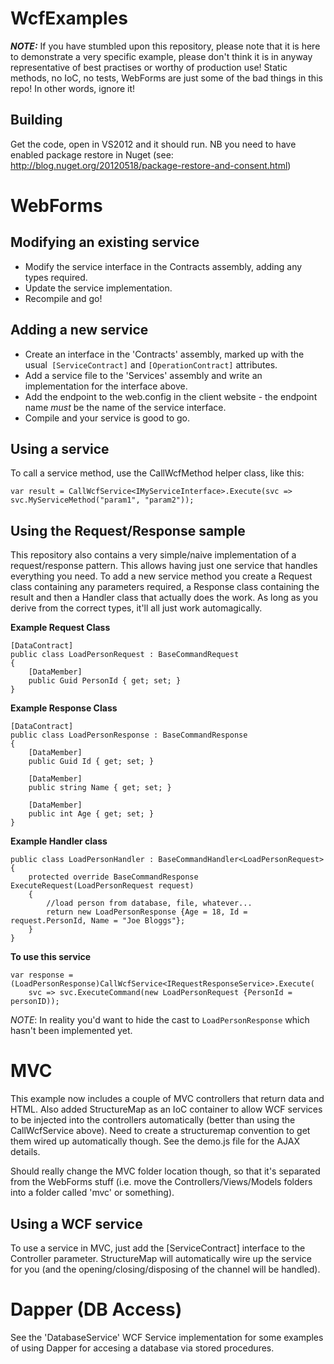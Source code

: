 WcfExamples
===========

_**NOTE:**_ If you have stumbled upon this repository, please note that it is here to demonstrate a very specific example, please don't think it is in anyway representative of best practises or worthy of production use!  Static methods, no IoC, no tests, WebForms are just some of the bad things in this repo!  In other words, ignore it!

Building
--
Get the code, open in VS2012 and it should run.  NB you need to have enabled package restore in Nuget (see: http://blog.nuget.org/20120518/package-restore-and-consent.html)

WebForms
========

Modifying an existing service
----
 - Modify the service interface in the Contracts assembly, adding any types required.
 - Update the service implementation.
 - Recompile and go!

Adding a new service
-------------------

 - Create an interface in the 'Contracts' assembly, marked up with the usual` [ServiceContract]` and `[OperationContract]` attributes.
 - Add a service file to the 'Services' assembly and write an implementation for the interface above.
 - Add the endpoint to the web.config in the client website - the endpoint name *must* be the name of the service interface.
 - Compile and your service is good to go.
 
Using a service
----

To call a service method, use the CallWcfMethod helper class, like this:

    var result = CallWcfService<IMyServiceInterface>.Execute(svc => svc.MyServiceMethod("param1", "param2"));
    
Using the Request/Response sample
----
This repository also contains a very simple/naive implementation of a request/response pattern.  This allows having just one service that handles everything you need.  To add a new service method you create a Request class containing any parameters required, a Response class containing the result and then a Handler class that actually does the work.  As long as you derive from the correct types, it'll all just work automagically.

**Example Request Class**

    [DataContract]
    public class LoadPersonRequest : BaseCommandRequest
    {
        [DataMember]
        public Guid PersonId { get; set; }
    }
    
**Example Response Class**
    
    [DataContract]
    public class LoadPersonResponse : BaseCommandResponse
    {
        [DataMember]
        public Guid Id { get; set; }
        
        [DataMember]
        public string Name { get; set; }
        
        [DataMember]
        public int Age { get; set; }
    }
    
**Example Handler class**
    
    public class LoadPersonHandler : BaseCommandHandler<LoadPersonRequest>
    {
        protected override BaseCommandResponse ExecuteRequest(LoadPersonRequest request)
        {
            //load person from database, file, whatever...
            return new LoadPersonResponse {Age = 18, Id = request.PersonId, Name = "Joe Bloggs"};
        }
    }

**To use this service**

    var response = (LoadPersonResponse)CallWcfService<IRequestResponseService>.Execute(
        svc => svc.ExecuteCommand(new LoadPersonRequest {PersonId = personID));
        
_NOTE_: In reality you'd want to hide the cast to `LoadPersonResponse` which hasn't been implemented yet.

MVC
===

This example now includes a couple of MVC controllers that return data and HTML.  Also added StructureMap as an IoC container to allow WCF services to be injected into the controllers automatically (better than using the CallWcfService above).  Need to create a structuremap convention to get them wired up automatically though.  See the demo.js file for the AJAX details.

Should really change the MVC folder location though, so that it's separated from the WebForms stuff (i.e. move the Controllers/Views/Models folders into a folder called 'mvc' or something).

Using a WCF service
----
To use a service in MVC, just add the [ServiceContract] interface to the Controller parameter.  StructureMap will automatically wire up the service for you (and the opening/closing/disposing of the channel will be handled).
 
Dapper (DB Access)
=============
See the 'DatabaseService' WCF Service implementation for some examples of using Dapper for accesing a database via stored procedures.



